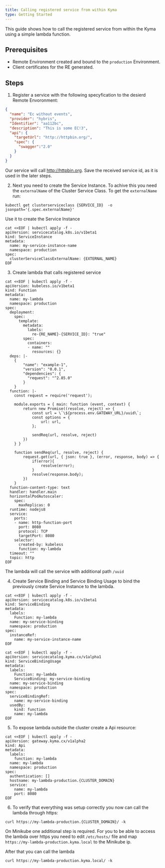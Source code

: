 ```yaml
---
title: Calling registered service from within Kyma
type: Getting Started
---
```


This guide shows how to call the registered service from within the Kyma using a simple lambda function.


## Prerequisites

- Remote Environment created and bound to the `production` Environment.
- Client certificates for the RE generated.


## Steps

1. Register a service with the following specyfication to the desierd Remote Envoronment:
```json
{
  "name": "Ec without events",
  "provider": "hybris",
  "Identifier": "aa112bc",
  "description": "This is some EC!3",
  "api": {
    "targetUrl": "http://httpbin.org/",
    "spec": {
      "swagger":"2.0"
    }
  }
}
```
Our service will call http://httpbin.org.
Save the received service id, as it is used in the later steps.

2. Next you need to create the Service Instance. To achive this you need the `externalName` of the Cluster Service Class.
To get the `externalName` run:
```
kubectl get clusterserviceclass {SERVICE_ID}  -o jsonpath='{.spec.externalName}'
```

Use it to create the Service Instance
```
cat <<EOF | kubectl apply -f -
apiVersion: servicecatalog.k8s.io/v1beta1
kind: ServiceInstance
metadata:
  name: my-service-instance-name
  namespace: production
spec:
  clusterServiceClassExternalName: {EXTERNAL_NAME}
EOF
```

3. Create lambda that calls registered service
```
cat <<EOF | kubectl apply -f -
apiVersion: kubeless.io/v1beta1
kind: Function
metadata:
  name: my-lambda
  namespace: production
spec:
  deployment:
    spec:
      template:
        metadata:
          labels:
            re-{RE_NAME}-{SERVICE_ID}: "true"
        spec:
          containers:
          - name: ""
            resources: {}
  deps: |-
    {
        "name": "example-1",
        "version": "0.0.1",
        "dependencies": {
          "request": "^2.85.0"
        }
    }
  function: |-
    const request = require('request');

    module.exports = { main: function (event, context) {
        return new Promise((resolve, reject) => {
            const url = \`\${process.env.GATEWAY_URL}/uuid\`;
            const options = {
                url: url,
            };
              
            sendReq(url, resolve, reject)
        })
    } }

    function sendReq(url, resolve, reject) {
        request.get(url, { json: true }, (error, response, body) => {
            if(error){
                resolve(error);
            }
            resolve(response.body);
        })
    }
  function-content-type: text
  handler: handler.main
  horizontalPodAutoscaler:
    spec:
      maxReplicas: 0
  runtime: nodejs8
  service:
    ports:
    - name: http-function-port
      port: 8080
      protocol: TCP
      targetPort: 8080
    selector:
      created-by: kubeless
      function: my-lambda
  timeout: ""
  topic: http
EOF
```
The lambda will call the service with additional path `/uuid`

4. Create Service Binding and Service Binding Usage to bind the previously create Service Instance to the lambda.

```
cat <<EOF | kubectl apply -f -
apiVersion: servicecatalog.k8s.io/v1beta1
kind: ServiceBinding
metadata:
  labels:
    Function: my-lambda
  name: my-service-binding
  namespace: production
spec:
  instanceRef:
    name: my-service-instance-name
EOF
```

```
cat <<EOF | kubectl apply -f -
apiVersion: servicecatalog.kyma.cx/v1alpha1
kind: ServiceBindingUsage
metadata:
  labels:
    Function: my-lambda
    ServiceBinding: my-service-binding
  name: my-service-binding
  namespace: production
spec:
  serviceBindingRef:
    name: my-service-binding
  usedBy:
    kind: function
    name: my-lambda
EOF
```

5. To expose lambda outside the cluster create a Api resource:
```
cat <<EOF | kubectl apply -f -
apiVersion: gateway.kyma.cx/v1alpha2
kind: Api
metadata:
  labels:
    function: my-lambda
  name: my-lambda
  namespace: production
spec:
  authentication: []
  hostname: my-lambda-production.{CLUSTER_DOMAIN}
  service:
    name: my-lambda
    port: 8080
EOF
```

6. To verify that everything was setup correctly you now can call the lambda through https:
```
curl https://my-lambda-production.{CLUSTER_DOMAIN}/ -k
```

On Minikube one additional step is required.
For you to be able to access the lambda over https you need to edit `/etc/hosts/` file and map `https://my-lambda-production.kyma.local` to the Minikube ip.

After that you can call the lambda
```
curl https://my-lambda-production.kyma.local/ -k
```
